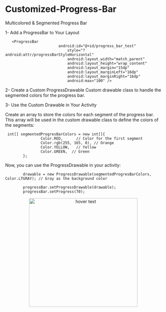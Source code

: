 # Customized-Progress-Bar
Multicolored &amp; Segmented Progress Bar

1- Add a ProgressBar to Your Layout
```
   <ProgressBar
                        android:id="@+id/progress_bar_test"
                            style="?android:attr/progressBarStyleHorizontal"
                            android:layout_width="match_parent"
                            android:layout_height="wrap_content"
                            android:layout_margin="15dp"
                            android:layout_marginLeft="16dp"
                            android:layout_marginRight="16dp"
                            android:max="100" />

```
2- Create a Custom ProgressDrawable
Custom drawable class to handle the segmented colors for the progress bar.

3- Use the Custom Drawable in Your Activity

Create an array to store the colors for each segment of the progress bar. This array will be used in the custom drawable class to define the colors of the segments:
```
 int[] segmentedProgresBarColors = new int[]{
                Color.RED,      // Color for the first segment
                Color.rgb(255, 165, 0), // Orange
                Color.YELLOW,   // Yellow
                Color.GREEN,  // Green
        };
```
Now, you can use the ProgressDrawable in your activity:
```
        drawable = new ProgressDrawable(segmentedProgresBarColors, Color.LTGRAY); // Gray as the background color

        progressBar.setProgressDrawable(drawable);
        progressBar.setProgress(70);
```

<p align="center">
  <img src="https://github.com/user-attachments/assets/a1e0bef2-0256-4989-9b19-0b2a6b732164" width="350" title="hover text">

</p>
